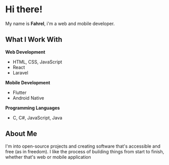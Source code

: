 # Hi there!

My name is **Fahrel**, i'm a web and mobile developer.

## What I Work With

**Web Development**
- HTML, CSS, JavaScript
- React
- Laravel

**Mobile Development**
- Flutter
- Android Native

**Programming Languages**
- C, C#, JavaScript, Java

## About Me

I'm into open-source projects and creating software that's accessible and free (as in freedom). I like the process of building things from start to finish, whether that's web or mobile application
